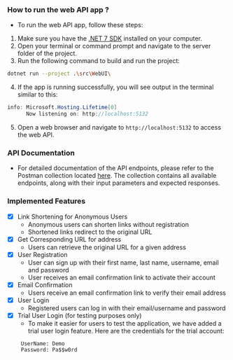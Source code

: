 ### How to run the web API app ?
- To run the web API app, follow these steps:
1. Make sure you have the [.NET 7 SDK](https://dotnet.microsoft.com/en-us/download/dotnet/7.0)  installed on your computer.
2. Open your terminal or command prompt and navigate to the server folder of the project.
3. Run the following command to build and run the project:
```bash
dotnet run --project .\src\WebUI\
```
4. If the app is running successfully, you will see output in the terminal similar to this:
```csharp
info: Microsoft.Hosting.Lifetime[0]
      Now listening on: http://localhost:5132
```
5. Open a web browser and navigate to `http://localhost:5132` to access the web API.

### API Documentation
- For detailed documentation of the API endpoints, please refer to the Postman collection located [here](2tinylink.postman_collection.json). The collection contains all available endpoints, along with their input parameters and expected responses.

### Implemented Features
- [x] Link Shortening for Anonymous Users
  - Anonymous users can shorten links without registration
  - Shortened links redirect to the original URL
- [x] Get Corresponding URL for address
  - Users can retrieve the original URL for a given address
- [x] User Registration
  - User can sign up with their first name, last name, username, email and password
  - User receives an email confirmation link to activate their account
- [x] Email Confirmation
  - Users receive an email confirmation link to verify their email address
- [x] User Login
  - Registered users can log in with their email/username and password
- [x] Trial User Login (for testing purposes only)
  - To make it easier for users to test the application, we have added a trial user login feature. Here are the credentials for the trial account:
  ```text
   UserName: Demo
   Password: Pa$$w0rd
  ```
